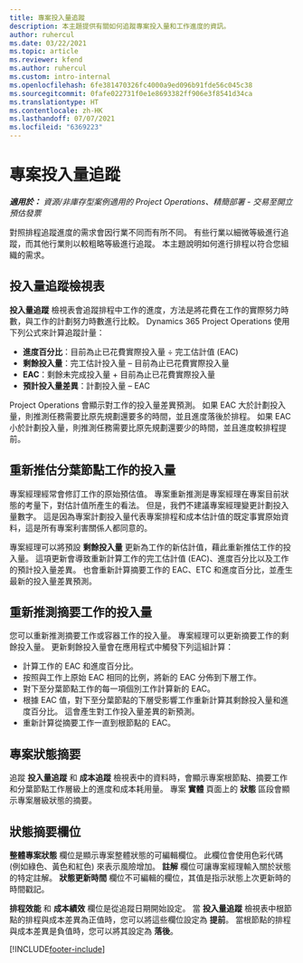 ```yaml
---
title: 專案投入量追蹤
description: 本主題提供有關如何追蹤專案投入量和工作進度的資訊。
author: ruhercul
ms.date: 03/22/2021
ms.topic: article
ms.reviewer: kfend
ms.author: ruhercul
ms.custom: intro-internal
ms.openlocfilehash: 6fe381470326fc4000a9ed096b91fde56c045c38
ms.sourcegitcommit: 0fafe022731f0e1e8693382ff906e3f8541d34ca
ms.translationtype: HT
ms.contentlocale: zh-HK
ms.lasthandoff: 07/07/2021
ms.locfileid: "6369223"
---
```

# <a name="project-effort-tracking"></a>專案投入量追蹤

_**適用於：** 資源/非庫存型案例適用的 Project Operations、精簡部署 - 交易至開立預估發票_

對照排程追蹤進度的需求會因行業不同而有所不同。 有些行業以細微等級進行追蹤，而其他行業則以較粗略等級進行追蹤。 本主題說明如何進行排程以符合您組織的需求。

## <a name="effort-tracking-view"></a>投入量追蹤檢視表

**投入量追蹤** 檢視表會追蹤排程中工作的進度，方法是將花費在工作的實際努力時數，與工作的計劃努力時數進行比較。 Dynamics 365 Project Operations 使用下列公式來計算追蹤計量：

- **進度百分比**：目前為止已花費實際投入量 ÷ 完工估計值 (EAC) 
- **剩餘投入量**：完工估計投入量 – 目前為止已花費實際投入量 
- **EAC**：剩餘未完成投入量 + 目前為止已花費實際投入量 
- **預計投入量差異**：計劃投入量 – EAC

Project Operations 會顯示對工作的投入量差異預測。 如果 EAC 大於計劃投入量，則推測任務需要比原先規劃還要多的時間，並且進度落後於排程。 如果 EAC 小於計劃投入量，則推測任務需要比原先規劃還要少的時間，並且進度較排程提前。

## <a name="reprojecting-effort-on-leaf-node-tasks"></a>重新推估分葉節點工作的投入量

專案經理經常會修訂工作的原始預估值。 專案重新推測是專案經理在專案目前狀態的考量下，對估計值所產生的看法。 但是，我們不建議專案經理變更計劃投入量數字。 這是因為專案計劃投入量代表專案排程和成本估計值的既定事實原始資料，這是所有專案利害關係人都同意的。

專案經理可以將預設 **剩餘投入量** 更新為工作的新估計值，藉此重新推估工作的投入量。 這項更新會導致重新計算工作的完工估計值 (EAC)、進度百分比以及工作的預計投入量差異。 也會重新計算摘要工作的 EAC、ETC 和進度百分比，並產生最新的投入量差異預測。

## <a name="reprojection-of-effort-on-summary-tasks"></a>重新推測摘要工作的投入量

您可以重新推測摘要工作或容器工作的投入量。 專案經理可以更新摘要工作的剩餘投入量。 更新剩餘投入量會在應用程式中觸發下列這組計算：

- 計算工作的 EAC 和進度百分比。
- 按照與工作上原始 EAC 相同的比例，將新的 EAC 分佈到下層工作。
- 對下至分葉節點工作的每一項個別工作計算新的 EAC。 
- 根據 EAC 值，對下至分葉節點的下層受影響工作重新計算其剩餘投入量和進度百分比。 這會產生對工作投入量差異的新預測。 
- 重新計算從摘要工作一直到根節點的 EAC。


## <a name="project-status-summary"></a>專案狀態摘要

追蹤 **投入量追蹤** 和 **成本追蹤** 檢視表中的資料時，會顯示專案根節點、摘要工作和分葉節點工作層級上的進度和成本耗用量。 專案 **實體** 頁面上的 **狀態** 區段會顯示專案層級狀態的摘要。

## <a name="status-summary-fields"></a>狀態摘要欄位

**整體專案狀態** 欄位是顯示專案整體狀態的可編輯欄位。 此欄位會使用色彩代碼 (例如綠色、黃色和紅色) 來表示風險增加。 **註解** 欄位可讓專案經理輸入關於狀態的特定註解。 **狀態更新時間** 欄位不可編輯的欄位，其值是指示狀態上次更新時的時間戳記。

**排程效能** 和 **成本績效** 欄位是從追蹤日期開始設定。 當 **投入量追蹤** 檢視表中根節點的排程與成本差異為正值時，您可以將這些欄位設定為 **提前**。 當根節點的排程與成本差異是負值時，您可以將其設定為 **落後**。


[!INCLUDE[footer-include](../includes/footer-banner.md)]
